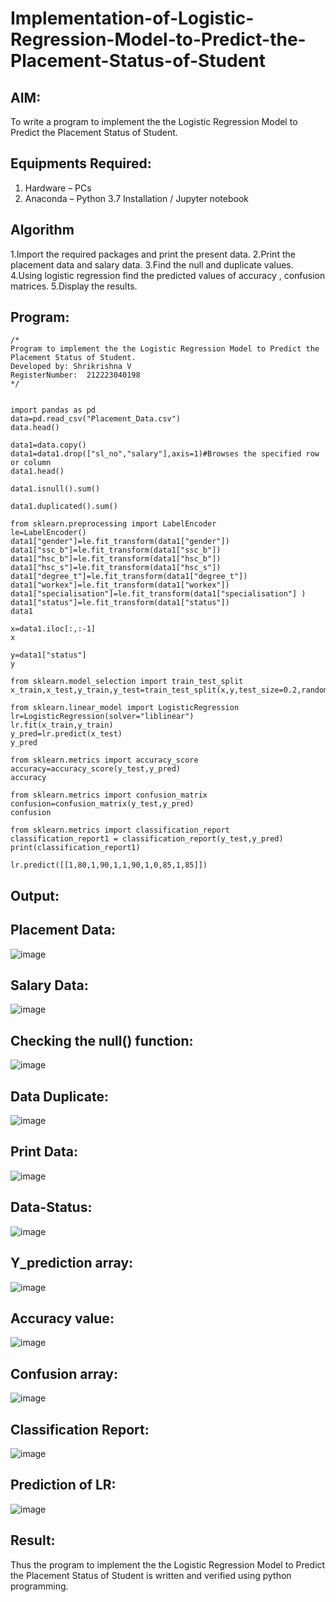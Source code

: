 # Implementation-of-Logistic-Regression-Model-to-Predict-the-Placement-Status-of-Student

## AIM:
To write a program to implement the the Logistic Regression Model to Predict the Placement Status of Student.

## Equipments Required:
1. Hardware – PCs
2. Anaconda – Python 3.7 Installation / Jupyter notebook

## Algorithm
1.Import the required packages and print the present data.
2.Print the placement data and salary data.
3.Find the null and duplicate values.
4.Using logistic regression find the predicted values of accuracy , confusion matrices.
5.Display the results.

## Program:
```
/*
Program to implement the the Logistic Regression Model to Predict the Placement Status of Student.
Developed by: Shrikrishna V
RegisterNumber:  212223040198
*/
```
```

import pandas as pd
data=pd.read_csv("Placement_Data.csv")
data.head()

data1=data.copy()
data1=data1.drop(["sl_no","salary"],axis=1)#Browses the specified row or column
data1.head()

data1.isnull().sum()

data1.duplicated().sum()

from sklearn.preprocessing import LabelEncoder
le=LabelEncoder()
data1["gender"]=le.fit_transform(data1["gender"])
data1["ssc_b"]=le.fit_transform(data1["ssc_b"])
data1["hsc_b"]=le.fit_transform(data1["hsc_b"])
data1["hsc_s"]=le.fit_transform(data1["hsc_s"])
data1["degree_t"]=le.fit_transform(data1["degree_t"])
data1["workex"]=le.fit_transform(data1["workex"])
data1["specialisation"]=le.fit_transform(data1["specialisation"] )     
data1["status"]=le.fit_transform(data1["status"])       
data1 

x=data1.iloc[:,:-1]
x

y=data1["status"]
y

from sklearn.model_selection import train_test_split
x_train,x_test,y_train,y_test=train_test_split(x,y,test_size=0.2,random_state=0)

from sklearn.linear_model import LogisticRegression
lr=LogisticRegression(solver="liblinear")
lr.fit(x_train,y_train)
y_pred=lr.predict(x_test)
y_pred

from sklearn.metrics import accuracy_score
accuracy=accuracy_score(y_test,y_pred)
accuracy

from sklearn.metrics import confusion_matrix
confusion=confusion_matrix(y_test,y_pred)
confusion

from sklearn.metrics import classification_report
classification_report1 = classification_report(y_test,y_pred)
print(classification_report1)

lr.predict([[1,80,1,90,1,1,90,1,0,85,1,85]])

```

## Output:

## Placement Data:
![image](https://github.com/Wkrish28/Implementation-of-Logistic-Regression-Model-to-Predict-the-Placement-Status-of-Student/assets/144295230/5c2110d2-f6cf-4aac-a2be-d95153bb7d19)
## Salary Data:
![image](https://github.com/Wkrish28/Implementation-of-Logistic-Regression-Model-to-Predict-the-Placement-Status-of-Student/assets/144295230/13bb935e-8dae-483e-b652-ddbb70c121e2)
## Checking the null() function:
![image](https://github.com/Wkrish28/Implementation-of-Logistic-Regression-Model-to-Predict-the-Placement-Status-of-Student/assets/144295230/6102728a-2948-40c6-96f5-6e298f70b89c)

## Data Duplicate:
![image](https://github.com/Wkrish28/Implementation-of-Logistic-Regression-Model-to-Predict-the-Placement-Status-of-Student/assets/144295230/c5b70026-474d-4f44-a95d-4d4f0d2d8e60)

## Print Data:
![image](https://github.com/Wkrish28/Implementation-of-Logistic-Regression-Model-to-Predict-the-Placement-Status-of-Student/assets/144295230/c7139247-c423-491d-a671-a7c04f10552b)

## Data-Status:
![image](https://github.com/Wkrish28/Implementation-of-Logistic-Regression-Model-to-Predict-the-Placement-Status-of-Student/assets/144295230/d23026a5-619a-41ad-b306-9abb3c5b52b3)
## Y_prediction array:
![image](https://github.com/Wkrish28/Implementation-of-Logistic-Regression-Model-to-Predict-the-Placement-Status-of-Student/assets/144295230/0af99585-c87c-4931-9040-346300c5f33b)

## Accuracy value:
![image](https://github.com/Wkrish28/Implementation-of-Logistic-Regression-Model-to-Predict-the-Placement-Status-of-Student/assets/144295230/96651032-6ff0-4f08-ae06-1ecdf6b8dce0)

## Confusion array:

![image](https://github.com/Wkrish28/Implementation-of-Logistic-Regression-Model-to-Predict-the-Placement-Status-of-Student/assets/144295230/c97bc103-ab90-4153-a4ea-9f00e8f057ca)
## Classification Report:
![image](https://github.com/Wkrish28/Implementation-of-Logistic-Regression-Model-to-Predict-the-Placement-Status-of-Student/assets/144295230/51df3330-a49b-4786-a0a5-1d136a6d9a42)
## Prediction of LR:

![image](https://github.com/Wkrish28/Implementation-of-Logistic-Regression-Model-to-Predict-the-Placement-Status-of-Student/assets/144295230/553104c9-ab6b-4548-9c4c-28ec723d655d)









## Result:
Thus the program to implement the the Logistic Regression Model to Predict the Placement Status of Student is written and verified using python programming.
